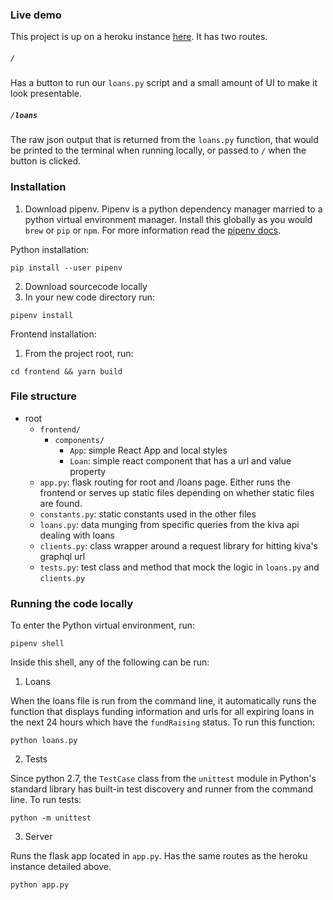 ### Live demo

This project is up on a heroku instance [here](https://powerful-anchorage-17540.herokuapp.com/). It has two routes. 

##### `/`

Has a button to run our `loans.py` script and a small amount of UI to make it look presentable.

##### `/loans`

The raw json output that is returned from the `loans.py` function, that would be printed to the terminal when running locally, or passed to `/` when the button is clicked.


### Installation
1. Download pipenv. Pipenv is a python dependency manager married to a python virtual environment manager. Install this globally as you would `brew` or `pip` or `npm`. For more information read the [pipenv docs](http://docs.pipenv.org/en/latest/basics.html#installing-pipenv).

Python installation: 

```
pip install --user pipenv
```

2. Download sourcecode locally
3. In your new code directory run:

```
pipenv install
```

Frontend installation:

1. From the project root, run:

```
cd frontend && yarn build
```

### File structure

- root
  - `frontend/`
  	- `components/`
  	  - `App`: simple React App and local styles
  	  - `Loan`: simple react component that has a url and value property
  - `app.py`: flask routing for root and /loans page. Either runs the frontend or serves up static files depending on whether static files are found.
  - `constants.py`: static constants used in the other files
  - `loans.py`: data munging from specific queries from the kiva api dealing with loans
  - `clients.py`: class wrapper around a request library for hitting kiva's graphql url
  - `tests.py`: test class and method that mock the logic in `loans.py` and `clients.py`

### Running the code locally

To enter the Python virtual environment, run:

```
pipenv shell
```

Inside this shell, any of the following can be run:

1. Loans

When the loans file is run from the command line, it automatically runs the function that displays funding information and urls for all expiring loans in the next 24 hours which have the `fundRaising` status. To run this function:

```
python loans.py
```

2. Tests

Since python 2.7, the `TestCase` class from the `unittest` module in Python's standard library has built-in test discovery and runner from the command line. To run tests:

```
python -m unittest
```

3. Server

Runs the flask app located in `app.py`. Has the same routes as the heroku instance detailed above.

```
python app.py
```
